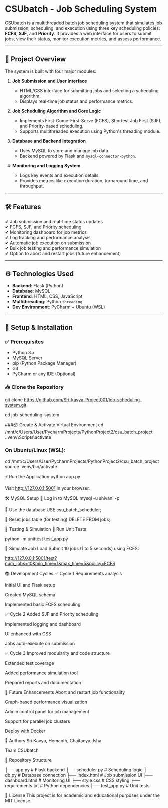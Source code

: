 # CSUbatch - Job Scheduling System

CSUbatch is a multithreaded batch job scheduling system that simulates job submission, scheduling, and execution using three key scheduling policies: **FCFS**, **SJF**, and **Priority**. It provides a web interface for users to submit jobs, view their status, monitor execution metrics, and assess performance.

---

## 📌 Project Overview

The system is built with four major modules:

1. **Job Submission and User Interface**  
   - HTML/CSS interface for submitting jobs and selecting a scheduling algorithm.  
   - Displays real-time job status and performance metrics.

2. **Job Scheduling Algorithm and Core Logic**  
   - Implements First-Come-First-Serve (FCFS), Shortest Job First (SJF), and Priority-based scheduling.  
   - Supports multithreaded execution using Python's threading module.

3. **Database and Backend Integration**  
   - Uses MySQL to store and manage job data.  
   - Backend powered by Flask and `mysql-connector-python`.

4. **Monitoring and Logging System**  
   - Logs key events and execution details.  
   - Provides metrics like execution duration, turnaround time, and throughput.

---

## 🛠 Features

✔ Job submission and real-time status updates  
✔ FCFS, SJF, and Priority scheduling  
✔ Monitoring dashboard for job metrics  
✔ Log tracking and performance analysis  
✔ Automatic job execution on submission  
✔ Bulk job testing and performance simulation  
✔ Option to abort and restart jobs (future enhancement)

---

## ⚙️ Technologies Used

- **Backend**: Flask (Python)
- **Database**: MySQL
- **Frontend**: HTML, CSS, JavaScript
- **Multithreading**: Python `threading`
- **Dev Environment**: PyCharm + Ubuntu (WSL)

---

## 🧱 Setup & Installation

### ✅ Prerequisites

- Python 3.x  
- MySQL Server  
- pip (Python Package Manager)  
- Git  
- PyCharm or any IDE (Optional)

### 📥 Clone the Repository

git clone https://github.com/Sri-kavya-Project001/job-scheduling-system.git

cd job-scheduling-system

###📦 Create & Activate Virtual Environment
  cd /mnt/c/Users/User/PycharmProjects/PythonProject2/csu_batch_project
.\.venv\Scripts\activate

### On Ubuntu/Linux (WSL):
cd /mnt/c/Users/User/PycharmProjects/PythonProject2/csu_batch_project
source .venv/bin/activate


⚡ Run the Application
python app.py

Visit http://127.0.0.1:5001 in your browser.

🛠 MySQL Setup
🔐 Log in to MySQL
 mysql -u shivani -p

📁 Use the database
USE csu_batch_scheduler;

🧹 Reset jobs table (for testing)
DELETE FROM jobs;

🧪 Testing & Simulation
🧪 Run Unit Tests

python -m unittest test_app.py


🚀 Simulate Job Load
Submit 10 jobs (1 to 5 seconds) using FCFS:

http://127.0.0.1:5001/test?num_jobs=10&min_time=1&max_time=5&policy=FCFS

📚 Development Cycles
✅ Cycle 1
Requirements analysis

Initial UI and Flask setup

Created MySQL schema

Implemented basic FCFS scheduling

✅ Cycle 2
Added SJF and Priority scheduling

Implemented logging and dashboard

UI enhanced with CSS

Jobs auto-execute on submission

✅ Cycle 3
Improved modularity and code structure

Extended test coverage

Added performance simulation tool

Prepared reports and documentation

🚧 Future Enhancements
Abort and restart job functionality

Graph-based performance visualization

Admin control panel for job management

Support for parallel job clusters

Deploy with Docker

🙌 Authors
Sri Kavya, Hemanth, Chaitanya, Isha

Team CSUbatch

📂 Repository Structure

├── app.py               # Flask backend
├── scheduler.py         # Scheduling logic
├── db.py                # Database connection
├── index.html           # Job submission UI
├── dashboard.html       # Monitoring UI
├── style.css            # CSS styling
├── requirements.txt     # Python dependencies
├── test_app.py          # Unit tests

📝 License
This project is for academic and educational purposes under the MIT License.



  
